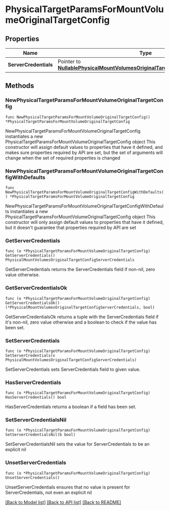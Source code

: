 # PhysicalTargetParamsForMountVolumeOriginalTargetConfig

## Properties

Name | Type | Description | Notes
------------ | ------------- | ------------- | -------------
**ServerCredentials** | Pointer to [**NullablePhysicalMountVolumesOriginalTargetConfigServerCredentials**](PhysicalMountVolumesOriginalTargetConfigServerCredentials.md) |  | [optional] 

## Methods

### NewPhysicalTargetParamsForMountVolumeOriginalTargetConfig

`func NewPhysicalTargetParamsForMountVolumeOriginalTargetConfig() *PhysicalTargetParamsForMountVolumeOriginalTargetConfig`

NewPhysicalTargetParamsForMountVolumeOriginalTargetConfig instantiates a new PhysicalTargetParamsForMountVolumeOriginalTargetConfig object
This constructor will assign default values to properties that have it defined,
and makes sure properties required by API are set, but the set of arguments
will change when the set of required properties is changed

### NewPhysicalTargetParamsForMountVolumeOriginalTargetConfigWithDefaults

`func NewPhysicalTargetParamsForMountVolumeOriginalTargetConfigWithDefaults() *PhysicalTargetParamsForMountVolumeOriginalTargetConfig`

NewPhysicalTargetParamsForMountVolumeOriginalTargetConfigWithDefaults instantiates a new PhysicalTargetParamsForMountVolumeOriginalTargetConfig object
This constructor will only assign default values to properties that have it defined,
but it doesn't guarantee that properties required by API are set

### GetServerCredentials

`func (o *PhysicalTargetParamsForMountVolumeOriginalTargetConfig) GetServerCredentials() PhysicalMountVolumesOriginalTargetConfigServerCredentials`

GetServerCredentials returns the ServerCredentials field if non-nil, zero value otherwise.

### GetServerCredentialsOk

`func (o *PhysicalTargetParamsForMountVolumeOriginalTargetConfig) GetServerCredentialsOk() (*PhysicalMountVolumesOriginalTargetConfigServerCredentials, bool)`

GetServerCredentialsOk returns a tuple with the ServerCredentials field if it's non-nil, zero value otherwise
and a boolean to check if the value has been set.

### SetServerCredentials

`func (o *PhysicalTargetParamsForMountVolumeOriginalTargetConfig) SetServerCredentials(v PhysicalMountVolumesOriginalTargetConfigServerCredentials)`

SetServerCredentials sets ServerCredentials field to given value.

### HasServerCredentials

`func (o *PhysicalTargetParamsForMountVolumeOriginalTargetConfig) HasServerCredentials() bool`

HasServerCredentials returns a boolean if a field has been set.

### SetServerCredentialsNil

`func (o *PhysicalTargetParamsForMountVolumeOriginalTargetConfig) SetServerCredentialsNil(b bool)`

 SetServerCredentialsNil sets the value for ServerCredentials to be an explicit nil

### UnsetServerCredentials
`func (o *PhysicalTargetParamsForMountVolumeOriginalTargetConfig) UnsetServerCredentials()`

UnsetServerCredentials ensures that no value is present for ServerCredentials, not even an explicit nil

[[Back to Model list]](../README.md#documentation-for-models) [[Back to API list]](../README.md#documentation-for-api-endpoints) [[Back to README]](../README.md)


